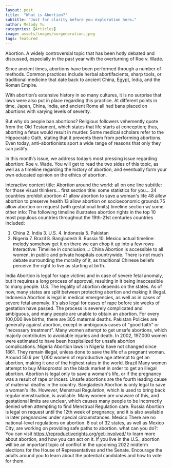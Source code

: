 ```yaml
---
layout: post
title:  "What is Abortion?"
subtitle: "Just for clarity before you exploration here…"
author: Melody Yu
categories: [Articles]
image: assets/images/ourgeneration.jpeg
tags: featured
---
```


Abortion. A widely controversial topic that has been hotly debated and discussed, especially in the past year with the overturning of Roe v. Wade. 

Since ancient times, abortions have been performed through a number of methods. Common practices include herbal abortifacients, sharp tools, or traditional medicine that date back to ancient China, Egypt, India, and the Roman Empire.

With abortion’s extensive history in so many cultures, it is no surprise that laws were also put in place regarding this practice. At different points in time, Japan, China, India, and ancient Rome all had bans placed on abortions with varying levels of severity. 

But why do people ban abortions? Religious followers vehemently quote from the Old Testament, which states that life starts at conception; thus, aborting a fetus would result in murder. Some medical scholars refer to the Hippocratic Oath, stating that it prevents them from performing abortions. Even today, anti-abortionists sport a wide range of reasons that only they can justify. 

In this month’s issue, we address today’s most pressing issue regarding abortion: Roe v. Wade. You will get to read the two sides of this topic, as well as a timeline regarding the history of abortion, and eventually form your own educated opinion on the ethics of abortion. 



interactive content title: Abortion around the world: all on one line
	subtitle: for those visual thinkers…
first section title: some statistics for you…
24  countries prohibit abortion
41  allow abortion to save a woman's life
48  allow abortion to preserve health
13  allow abortion on socioeconomic grounds
75  allow abortion on request (with gestational limits)
timeline section w/ some other info:
The following timeline illustrates abortion rights in the top 10 most populous countries throughout the 19th-21st centuries
countries included:
1. China  2. India  3. U.S.  4. Indonesia  5. Pakistan
6. Nigeria  7. Brazil  8. Bangladesh  9. Russia  10. Mexico
actual timeline: 
melody somehow get it on there we can chop it up into a few rows
Interactive: Timeline
in conclusion…:
China
Abortion is accessible to all women, in public and private hospitals countrywide. There is not much debate surrounding the morality of it, as traditional Chinese beliefs perceive the right to live as starting at birth.

India
Abortion is legal for rape victims and in case of severe fetal anomaly, but it requires a long process of approval, resulting in it being inaccessible to many people.
U.S.
The legality of abortion depends on the states. As of now, many states are split between protecting abortion and making it illegal.
Indonesia
Abortion is legal in medical emergencies, as well as in cases of severe fetal anomaly. It's also legal for cases of rape before six weeks of gestation have passed. The process is severely complicated and ambiguous, and many people are unable to obtain an abortion. For every 100,000 live births, there are 305 maternal deaths.
Pakistan
Policies are generally against abortion, except in ambiguous cases of "good faith" or "necessary treatment". Many women attempt to get unsafe abortions, which majorly contributes to avoidable injuries and death. In 2002, 197,000 women were estimated to have been hospitalized for unsafe abortion complications.
Nigeria
Abortion laws in Nigeria have not changed since 1861. They remain illegal, unless done to save the life of a pregnant woman. Around 50.6 per 1,000 women of reproductive age attempt to get an abortion, making it one of the highest rates in the world.
Brazil
Many women attempt to buy Misoprostol on the black market in order to get an illegal abortion. Abortion is legal only to save a woman's life, or if the pregnancy was a result of rape or incest. Unsafe abortions are the fourth leading cause of maternal deaths in the country.
Bangladesh
Abortion is only legal to save a woman's life. However, Menstrual Regulation, which is used to bring back regular menstruation, is available. Many women are unaware of this, and gestational limits are unclear, which causes many people to be incorrectly denied when attempting to find Menstrual Regulation care.
Russia
Abortion is legal on request until the 12th week of pregnancy, and it is also available in later pregnancies under special circumstances.
Mexico
There are no national-level regulations on abortion. 8 out of 32 states, as well as Mexico City, are working on providing safe paths to abortion.
what can you do?:
You can visit https://reproductiverights.org/get-involved/ to learn more about abortion, and how you can act on it. If you live in the U.S., abortion will be an important topic of conflict in the upcoming 2022 midterm elections for the House of Representatives and the Senate. Encourage the adults around you to learn about the potential candidates and how to vote for them.
